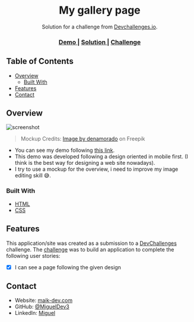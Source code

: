 <h1 align="center">My gallery page</h1>

<div align="center">
   Solution for a challenge from  <a href="http://devchallenges.io" target="_blank">Devchallenges.io</a>.
</div>

<div align="center">
  <h3>
    <a href="https://maik-dev.com/simplesites/gallery-page/index.html">
      Demo
    </a>
    <span> | </span>
    <a href="https://github.com/MiguelDev3/gallery-page">
      Solution
    </a>
    <span> | </span>
    <a href="https://devchallenges.io/challenges/gcbWLxG6wdennelX7b8I">
      Challenge
    </a>
  </h3>
</div>

<!-- TABLE OF CONTENTS -->

## Table of Contents

- [Overview](#overview)
  - [Built With](#built-with)
- [Features](#features)
- [Contact](#contact)

<!-- OVERVIEW -->

## Overview

![screenshot](https://maik-dev.com/simplesites/gallery-page/assets/final-view.jpg)
> Mockup Credits: [Image by denamorado](https://www.freepik.com/free-psd/digital-devices-screen-editable_32084754.htm#query=computer%20mockup&position=41&from_view=keyword) on Freepik

- You can see my demo following [this link](https://maik-dev.com/simplesites/recipe-page/index.html).
- This demo was developed following a design oriented in mobile first. (I think is the best way for designing a web site nowadays).
- I try to use a mockup for the overview, i need to improve my image editing skill 😅.

### Built With

<!-- This section should list any major frameworks that you built your project using. Here are a few examples.-->

- [HTML](https://developer.mozilla.org/es/docs/Web/HTML)
- [CSS](https://developer.mozilla.org/es/docs/Web/CSS)

## Features

<!-- List the features of your application or follow the template. Don't share the figma file here :) -->

This application/site was created as a submission to a [DevChallenges](https://devchallenges.io/challenges) challenge. The [challenge](https://devchallenges.io/challenges/gcbWLxG6wdennelX7b8I) was to build an application to complete the following user stories:

- [x] I can see a page following the given design

## Contact

- Website: [maik-dev.com](https://maik-dev.com/)
- GitHub: [@MiguelDev3](https://github.com/MiguelDev3)
- LinkedIn: [Miguel](https://www.linkedin.com/in/miguel-eduardo-chacon-callo-582401230/)